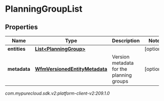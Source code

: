 # PlanningGroupList


## Properties

| Name | Type | Description | Notes |
| ------------ | ------------- | ------------- | ------------- |
| **entities** | [**List&lt;PlanningGroup&gt;**](PlanningGroup) |  |  [optional] |
| **metadata** | [**WfmVersionedEntityMetadata**](WfmVersionedEntityMetadata) | Version metadata for the planning groups |  [optional] |




_com.mypurecloud.sdk.v2:platform-client-v2:209.1.0_
